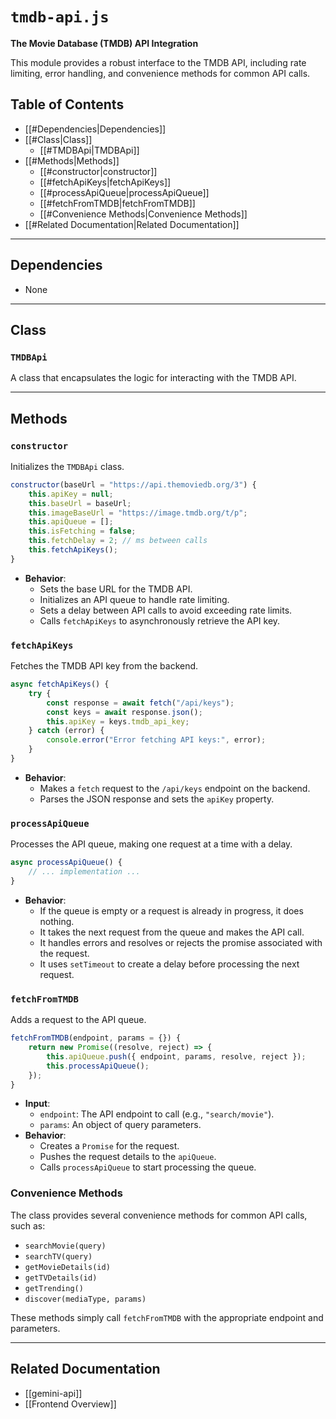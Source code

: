 # `tmdb-api.js`

**The Movie Database (TMDB) API Integration**

This module provides a robust interface to the TMDB API, including rate limiting, error handling, and convenience methods for common API calls.

## Table of Contents
- [[#Dependencies|Dependencies]]
- [[#Class|Class]]
  - [[#TMDBApi|TMDBApi]]
- [[#Methods|Methods]]
  - [[#constructor|constructor]]
  - [[#fetchApiKeys|fetchApiKeys]]
  - [[#processApiQueue|processApiQueue]]
  - [[#fetchFromTMDB|fetchFromTMDB]]
  - [[#Convenience Methods|Convenience Methods]]
- [[#Related Documentation|Related Documentation]]

---

## Dependencies

- None

---

## Class

### `TMDBApi`

A class that encapsulates the logic for interacting with the TMDB API.

---

## Methods

### `constructor`

Initializes the `TMDBApi` class.

```javascript
constructor(baseUrl = "https://api.themoviedb.org/3") {
    this.apiKey = null;
    this.baseUrl = baseUrl;
    this.imageBaseUrl = "https://image.tmdb.org/t/p";
    this.apiQueue = [];
    this.isFetching = false;
    this.fetchDelay = 2; // ms between calls
    this.fetchApiKeys();
}
```

- **Behavior**:
  - Sets the base URL for the TMDB API.
  - Initializes an API queue to handle rate limiting.
  - Sets a delay between API calls to avoid exceeding rate limits.
  - Calls `fetchApiKeys` to asynchronously retrieve the API key.

### `fetchApiKeys`

Fetches the TMDB API key from the backend.

```javascript
async fetchApiKeys() {
    try {
        const response = await fetch("/api/keys");
        const keys = await response.json();
        this.apiKey = keys.tmdb_api_key;
    } catch (error) {
        console.error("Error fetching API keys:", error);
    }
}
```

- **Behavior**:
  - Makes a `fetch` request to the `/api/keys` endpoint on the backend.
  - Parses the JSON response and sets the `apiKey` property.

### `processApiQueue`

Processes the API queue, making one request at a time with a delay.

```javascript
async processApiQueue() {
    // ... implementation ...
}
```

- **Behavior**:
  - If the queue is empty or a request is already in progress, it does nothing.
  - It takes the next request from the queue and makes the API call.
  - It handles errors and resolves or rejects the promise associated with the request.
  - It uses `setTimeout` to create a delay before processing the next request.

### `fetchFromTMDB`

Adds a request to the API queue.

```javascript
fetchFromTMDB(endpoint, params = {}) {
    return new Promise((resolve, reject) => {
        this.apiQueue.push({ endpoint, params, resolve, reject });
        this.processApiQueue();
    });
}
```

- **Input**:
  - `endpoint`: The API endpoint to call (e.g., `"search/movie"`).
  - `params`: An object of query parameters.
- **Behavior**:
  - Creates a `Promise` for the request.
  - Pushes the request details to the `apiQueue`.
  - Calls `processApiQueue` to start processing the queue.

### Convenience Methods

The class provides several convenience methods for common API calls, such as:

- `searchMovie(query)`
- `searchTV(query)`
- `getMovieDetails(id)`
- `getTVDetails(id)`
- `getTrending()`
- `discover(mediaType, params)`

These methods simply call `fetchFromTMDB` with the appropriate endpoint and parameters.

---

## Related Documentation
- [[gemini-api]]
- [[Frontend Overview]]
